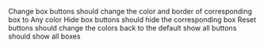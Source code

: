 Change box buttons should change the color and border of corresponding box to Any color
Hide box buttons should hide the corresponding box
Reset buttons should change the colors back to the default
show all buttons should show all boxes
